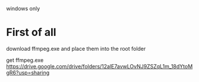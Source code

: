 windows only

# First of all
download ffmpeg.exe and place them into the root folder

get ffmpeg.exe<br>
https://drive.google.com/drive/folders/12alE7avwLOvNJ9ZSZqL1m_18dYtoMgR6?usp=sharing